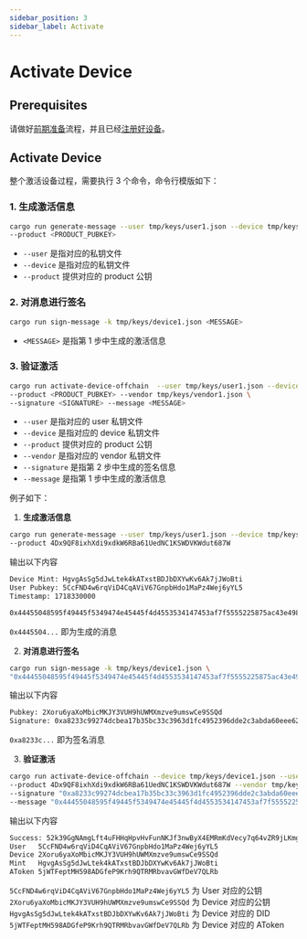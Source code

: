 ```yaml
---
sidebar_position: 3
sidebar_label: Activate
---
```


# Activate Device

## Prerequisites

请做好[前期准备](./prerequisites)流程，并且已经[注册好设备](./register)。

## Activate Device

整个激活设备过程，需要执行 3 个命令，命令行模版如下：

### 1. 生成激活信息

```sh
cargo run generate-message --user tmp/keys/user1.json --device tmp/keys/device1.json \
--product <PRODUCT_PUBKEY>
```

- `--user` 是指对应的私钥文件
- `--device` 是指对应的私钥文件
- `--product` 提供对应的 product 公钥

### 2. 对消息进行签名

```sh
cargo run sign-message -k tmp/keys/device1.json <MESSAGE>
```

- `<MESSAGE>` 是指第 1 步中生成的激活信息

### 3. 验证激活

```sh
cargo run activate-device-offchain  --user tmp/keys/user1.json --device tmp/keys/device1.json \
--product <PRODUCT_PUBKEY> --vendor tmp/keys/vendor1.json \
--signature <SIGNATURE> --message <MESSAGE>
```

- `--user` 是指对应的 user 私钥文件
- `--device` 是指对应的 device 私钥文件
- `--product` 提供对应的 product 公钥
- `--vendor` 是指对应的 vendor 私钥文件
- `--signature` 是指第 2 步中生成的签名信息
- `--message` 是指第 1 步中生成的激活信息

例子如下：

1. **生成激活信息**

```sh
cargo run generate-message --user tmp/keys/user1.json --device tmp/keys/device1.json \
--product 4Dx9QF8ixhXdi9xdkW6RBa61UedNC1KSWDVKWdut687W

```

输出以下内容

```sh
Device Mint: HgvgAsSg5dJwLtek4kATxstBDJbDXYwKv6Ak7jJWoBti
User Pubkey: 5CcFND4w6rqViD4CqAViV67GnpbHdo1MaPz4Wej6yYL5
Timestamp: 1718330000

0x44455048595f49445f5349474e45445f4d4553534147453af7f5555225875ac43e49887e0bebe8a9db759a60e21ec99fd3dd74217cfc633f3e67fdc511b3bb88302587e129d25da4aaa3ad50f9288aa8d5ec7b27404366bea4bd6b6600000000
```

`0x4445504...` 即为生成的消息

2. **对消息进行签名**

```sh
cargo run sign-message -k tmp/keys/device1.json \
"0x44455048595f49445f5349474e45445f4d4553534147453af7f5555225875ac43e49887e0bebe8a9db759a60e21ec99fd3dd74217cfc633f3e67fdc511b3bb88302587e129d25da4aaa3ad50f9288aa8d5ec7b27404366bea4bd6b6600000000"
```

输出以下内容

```sh
Pubkey: 2Xoru6yaXoMbicMKJY3VUH9hUWMXmzve9umswCe9SSQd
Signature: 0xa8233c99274dcbea17b35bc33c3963d1fc4952396dde2c3abda60eee62f9f9e24004ceae318dbd96684e3c8b2319697040bf93031a588a2963638988105c0802
```

`0xa8233c...` 即为签名消息

3. **验证激活**

```sh
cargo run activate-device-offchain --device tmp/keys/device1.json --user tmp/keys/user1.json \
--product 4Dx9QF8ixhXdi9xdkW6RBa61UedNC1KSWDVKWdut687W --vendor tmp/keys/vendor1.json \
--signature "0xa8233c99274dcbea17b35bc33c3963d1fc4952396dde2c3abda60eee62f9f9e24004ceae318dbd96684e3c8b2319697040bf93031a588a2963638988105c0802" \
--message "0x44455048595f49445f5349474e45445f4d4553534147453af7f5555225875ac43e49887e0bebe8a9db759a60e21ec99fd3dd74217cfc633f3e67fdc511b3bb88302587e129d25da4aaa3ad50f9288aa8d5ec7b27404366bea4bd6b6600000000"
```

输出以下内容

```sh
Success: 52k39GgNAmgLft4uFHHqHpvHvFunNKJf3nwByX4EMRmKdVecy7q64vZR9jLKmgqGAUWysCkqkZmZQGFpQmAY2gwU
User   5CcFND4w6rqViD4CqAViV67GnpbHdo1MaPz4Wej6yYL5
Device 2Xoru6yaXoMbicMKJY3VUH9hUWMXmzve9umswCe9SSQd
Mint   HgvgAsSg5dJwLtek4kATxstBDJbDXYwKv6Ak7jJWoBti
AToken 5jWTFeptMH598ADGfeP9Krh9QTRMRbvavGWfDeV7QLRb
```

`5CcFND4w6rqViD4CqAViV67GnpbHdo1MaPz4Wej6yYL5` 为 User 对应的公钥
`2Xoru6yaXoMbicMKJY3VUH9hUWMXmzve9umswCe9SSQd` 为 Device 对应的公钥
`HgvgAsSg5dJwLtek4kATxstBDJbDXYwKv6Ak7jJWoBti` 为 Device 对应的 DID
`5jWTFeptMH598ADGfeP9Krh9QTRMRbvavGWfDeV7QLRb` 为 Device 对应的 AToken
